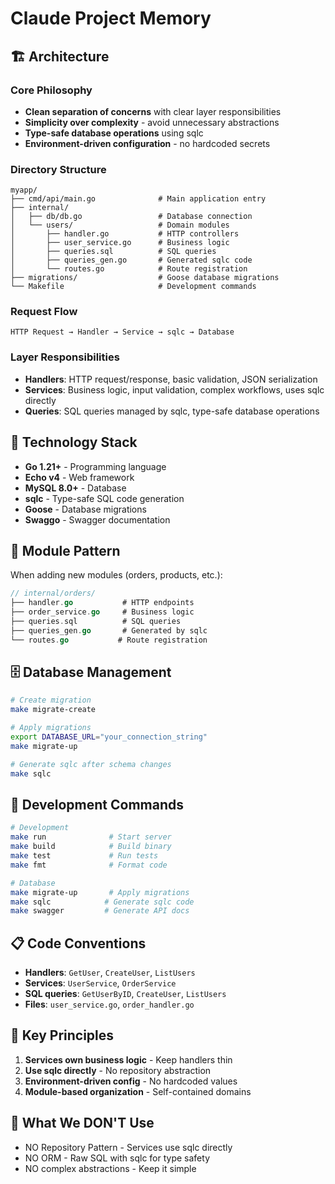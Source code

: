 # Claude Project Memory

## 🏗️ Architecture

### Core Philosophy
- **Clean separation of concerns** with clear layer responsibilities
- **Simplicity over complexity** - avoid unnecessary abstractions
- **Type-safe database operations** using sqlc
- **Environment-driven configuration** - no hardcoded secrets

### Directory Structure
```
myapp/
├── cmd/api/main.go              # Main application entry
├── internal/
│   ├── db/db.go                 # Database connection
│   └── users/                   # Domain modules
│       ├── handler.go           # HTTP controllers
│       ├── user_service.go      # Business logic
│       ├── queries.sql          # SQL queries
│       ├── queries_gen.go       # Generated sqlc code
│       └── routes.go            # Route registration
├── migrations/                  # Goose database migrations
└── Makefile                     # Development commands
```

### Request Flow
```
HTTP Request → Handler → Service → sqlc → Database
```

### Layer Responsibilities
- **Handlers**: HTTP request/response, basic validation, JSON serialization
- **Services**: Business logic, input validation, complex workflows, uses sqlc directly
- **Queries**: SQL queries managed by sqlc, type-safe database operations

## 🔧 Technology Stack
- **Go 1.21+** - Programming language
- **Echo v4** - Web framework
- **MySQL 8.0+** - Database
- **sqlc** - Type-safe SQL code generation
- **Goose** - Database migrations
- **Swaggo** - Swagger documentation

## 📁 Module Pattern
When adding new modules (orders, products, etc.):

```go
// internal/orders/
├── handler.go           # HTTP endpoints
├── order_service.go     # Business logic
├── queries.sql          # SQL queries
├── queries_gen.go       # Generated by sqlc
└── routes.go           # Route registration
```

## 🗄️ Database Management
```bash
# Create migration
make migrate-create

# Apply migrations
export DATABASE_URL="your_connection_string"
make migrate-up

# Generate sqlc after schema changes
make sqlc
```

## 🚀 Development Commands
```bash
# Development
make run              # Start server
make build            # Build binary
make test             # Run tests
make fmt              # Format code

# Database
make migrate-up       # Apply migrations
make sqlc            # Generate sqlc code
make swagger         # Generate API docs
```

## 📋 Code Conventions
- **Handlers**: `GetUser`, `CreateUser`, `ListUsers`
- **Services**: `UserService`, `OrderService`
- **SQL queries**: `GetUserByID`, `CreateUser`, `ListUsers`
- **Files**: `user_service.go`, `order_handler.go`

## 🎯 Key Principles
1. **Services own business logic** - Keep handlers thin
2. **Use sqlc directly** - No repository abstraction
3. **Environment-driven config** - No hardcoded values
4. **Module-based organization** - Self-contained domains

## 🚫 What We DON'T Use
- NO Repository Pattern - Services use sqlc directly
- NO ORM - Raw SQL with sqlc for type safety
- NO complex abstractions - Keep it simple